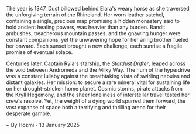 
The year is 1347.  Dust billowed behind Elara's weary horse as she traversed the unforgiving terrain of the Rhineland.  Her worn leather satchel, containing a single, precious map promising a hidden monastery said to hold ancient healing powers, was heavier than any burden.  Bandit ambushes, treacherous mountain passes, and the gnawing hunger were constant companions, yet the unwavering hope for her ailing brother fueled her onward. Each sunset brought a new challenge, each sunrise a fragile promise of eventual solace.

Centuries later, Captain Ryla's starship, the *Stardust Drifter*, leaped across the void between Andromeda and the Milky Way.  The hum of the hyperdrive was a constant lullaby against the breathtaking vista of swirling nebulas and distant galaxies.  Her mission: to secure a rare mineral vital for sustaining life on her drought-stricken home planet.  Cosmic storms, pirate attacks from the Kryll Hegemony, and the sheer loneliness of interstellar travel tested her crew's resolve. Yet, the weight of a dying world spurred them forward, the vast expanse of space both a terrifying and thrilling arena for their desperate gamble.

~ By Hozmi - 13 January 2025
